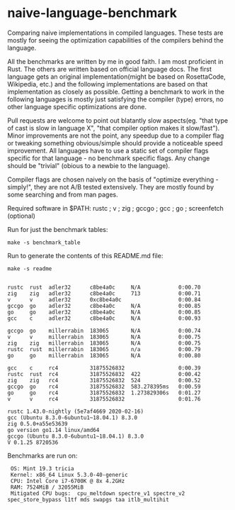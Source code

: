 # naive-language-benchmark

Comparing naive implementations in compiled languages. These tests are mostly for seeing the optimization capabilities of the compilers behind the language.

All the benchmarks are written by me in good faith. I am most proficient in Rust. The others are written based on official language docs.
The first language gets an original implementation(might be based on RosettaCode, Wikipedia, etc.) and the following implementations
are based on that implementation as closely as possible. Getting a benchmark to work in the following languages is mostly just satisfying 
the compiler (type) errors, no other language specific optimizations are done.

Pull requests are welcome to point out blatantly slow aspects(eg. "that type of cast is slow in language X", "that compiler option makes it slow/fast"). Minor improvements
are not the point, any speedup due to a compiler flag or tweaking something obvious/simple should provide a noticeable speed improvement. 
All languages have to use a static set of compiler flags specific for that language - no benchmark specific flags.
Any change should be "trivial" (obious to a newbie to the language).

Compiler flags are chosen naively on the basis of "optimize everything - simply!", they are not A/B tested extensively. They are mostly found by some searching and from man pages.

Required software in $PATH: rustc ; v ; zig ; gccgo ; gcc ; go ; screenfetch (optional)

Run for just the benchmark tables:
```
make -s benchmark_table
```

Run to generate the contents of this README.md file:
```
make -s readme
```

```

rustc  rust  adler32      c8be4a0c     N/A            0:00.70 
zig    zig   adler32      c8be4a0c     713            0:00.71 
v      v     adler32      0xc8be4a0c                  0:00.84 
gccgo  go    adler32      c8be4a0c     N/A            0:00.85 
go     go    adler32      c8be4a0c     N/A            0:00.85 
gcc    c     adler32      c8be4a0c     N/A            0:00.93 

gccgo  go    millerrabin  183065       N/A            0:00.74 
v      v     millerrabin  183065       N/A            0:00.75 
zig    zig   millerrabin  183065       N/A            0:00.75 
rustc  rust  millerrabin  183065       n/a            0:00.79 
go     go    millerrabin  183065       N/A            0:00.80 

gcc    c     rc4          31875526832                 0:00.39 
rustc  rust  rc4          31875526832  422            0:00.42 
zig    zig   rc4          31875526832  524            0:00.52 
gccgo  go    rc4          31875526832  583.278395ms   0:00.59 
go     go    rc4          31875526832  1.273829306s   0:01.27 
v      v     rc4          31875526832                 0:01.76 
```
```
rustc 1.43.0-nightly (5e7af4669 2020-02-16)
gcc (Ubuntu 8.3.0-6ubuntu1~18.04.1) 8.3.0
zig 0.5.0+a55e53639
go version go1.14 linux/amd64
gccgo (Ubuntu 8.3.0-6ubuntu1~18.04.1) 8.3.0
V 0.1.25 8720536
```
Benchmarks are run on:
```
 OS: Mint 19.3 tricia
 Kernel: x86_64 Linux 5.3.0-40-generic
 CPU: Intel Core i7-6700K @ 8x 4.2GHz
 RAM: 7524MiB / 32055MiB
 Mitigated CPU bugs:  cpu_meltdown spectre_v1 spectre_v2 spec_store_bypass l1tf mds swapgs taa itlb_multihit
```
